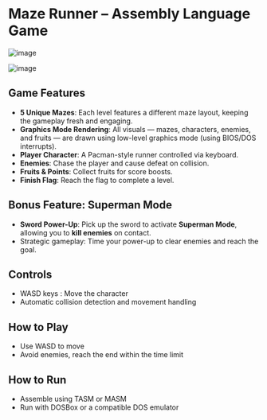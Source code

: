 # Maze Runner – Assembly Language Game

![image](https://github.com/user-attachments/assets/bfd7dba5-4d2e-4c88-bdf9-09499c7ced56)

![image](https://github.com/user-attachments/assets/b8cc56d5-2975-4ef2-8fb6-319965935234)

## Game Features

- **5 Unique Mazes**: Each level features a different maze layout, keeping the gameplay fresh and engaging.
- **Graphics Mode Rendering**: All visuals — mazes, characters, enemies, and fruits — are drawn using low-level graphics mode (using BIOS/DOS interrupts).
- **Player Character**: A Pacman-style runner controlled via keyboard.
- **Enemies**: Chase the player and cause defeat on collision.
- **Fruits & Points**: Collect fruits for score boosts.
- **Finish Flag**: Reach the flag to complete a level.

## Bonus Feature: Superman Mode

- **Sword Power-Up**: Pick up the sword to activate **Superman Mode**, allowing you to **kill enemies** on contact.
- Strategic gameplay: Time your power-up to clear enemies and reach the goal.

## Controls

- WASD keys : Move the character
- Automatic collision detection and movement handling

## How to Play
- Use WASD to move
- Avoid enemies, reach the end within the time limit

## How to Run
- Assemble using TASM or MASM
- Run with DOSBox or a compatible DOS emulator
